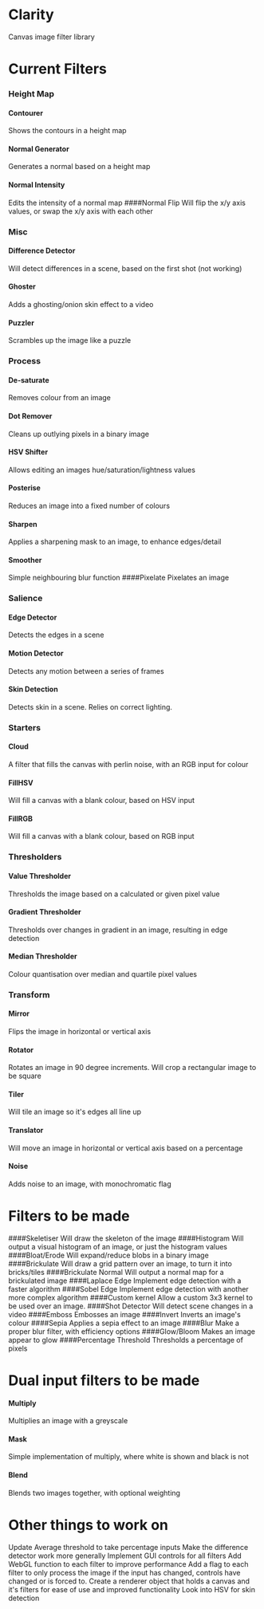 Clarity
=======

Canvas image filter library

Current Filters
===============

### Height Map
#### Contourer
Shows the contours in a height map
#### Normal Generator
Generates a normal based on a height map
#### Normal Intensity
Edits the intensity of a normal map
####Normal Flip
Will flip the x/y axis values, or swap the x/y axis with each other

### Misc
#### Difference Detector
Will detect differences in a scene, based on the first shot (not working)
#### Ghoster
Adds a ghosting/onion skin effect to a video
#### Puzzler
Scrambles up the image like a puzzle

### Process
#### De-saturate
Removes colour from an image
#### Dot Remover
Cleans up outlying pixels in a binary image
#### HSV Shifter
Allows editing an images hue/saturation/lightness values
#### Posterise
Reduces an image into a fixed number of colours
#### Sharpen
Applies a sharpening mask to an image, to enhance edges/detail
#### Smoother
Simple neighbouring blur function
####Pixelate
Pixelates an image

### Salience
#### Edge Detector
Detects the edges in a scene
#### Motion Detector
Detects any motion between a series of frames
#### Skin Detection
Detects skin in a scene. Relies on correct lighting.

### Starters
#### Cloud
A filter that fills the canvas with perlin noise, with an RGB input for colour
#### FillHSV
Will fill a canvas with a blank colour, based on HSV input
#### FillRGB
Will fill a canvas with a blank colour, based on RGB input

### Thresholders
#### Value Thresholder
Thresholds the image based on a calculated or given pixel value
#### Gradient Thresholder
Thresholds over changes in gradient in an image, resulting in edge detection
#### Median Thresholder
Colour quantisation over median and quartile pixel values

### Transform
#### Mirror
Flips the image in horizontal or vertical axis
#### Rotator
Rotates an image in 90 degree increments. Will crop a rectangular image to be square
#### Tiler
Will tile an image so it's edges all line up
#### Translator
Will move an image in horizontal or vertical axis based on a percentage
#### Noise
Adds noise to an image, with monochromatic flag


Filters to be made
==================
####Skeletiser
Will draw the skeleton of the image
####Histogram
Will output a visual histogram of an image, or just the histogram values
####Bloat/Erode
Will expand/reduce blobs in a binary image
####Brickulate
Will draw a grid pattern over an image, to turn it into bricks/tiles
####Brickulate Normal
Will output a normal map for a brickulated image
####Laplace Edge
Implement edge detection with a faster algorithm
####Sobel Edge
Implement edge detection with another more complex algorithm
####Custom kernel
Allow a custom 3x3 kernel to be used over an image.
####Shot Detector
Will detect scene changes in a video
####Emboss
Embosses an image
####Invert
Inverts an image's colour
####Sepia
Applies a sepia effect to an image
####Blur
Make a proper blur filter, with efficiency options
####Glow/Bloom
Makes an image appear to glow
####Percentage Threshold
Thresholds a percentage of pixels

Dual input filters to be made
=============================
#### Multiply
Multiplies an image with a greyscale
#### Mask
Simple implementation of multiply, where white is shown and black is not
#### Blend
Blends two images together, with optional weighting

Other things to work on
=======================
Update Average threshold to take percentage inputs
Make the difference detector work more generally
Implement GUI controls for all filters
Add WebGL function to each filter to improve performance
Add a flag to each filter to only process the image if the input has changed, controls have changed or is forced to.
Create a renderer object that holds a canvas and it's filters for ease of use and improved functionality
Look into HSV for skin detection
